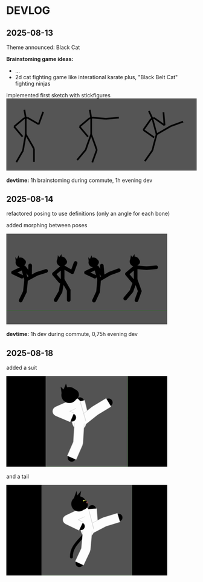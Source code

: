 # DEVLOG

## 2025-08-13  

Theme announced: Black Cat

**Brainstoming game ideas:**

* ...
* 2d cat fighting game like interational karate plus, "Black Belt Cat" fighting ninjas

implemented first sketch with stickfigures
![cat stickmen](img/001_stickcat_kinematics.png)

**devtime:** 1h brainstoming during commute, 1h evening dev

## 2025-08-14 

refactored posing to use definitions (only an angle for each bone)

added morphing between poses

![cat stickmen](img/002_stick_morph_poses.gif)

**devtime:** 1h dev during commute, 0,75h evening dev

## 2025-08-18

added a suit 

![cat stickmen](img/003_pawrate_suit.gif)

and a tail

![cat stickmen](img/004_now_with_tail.gif)


